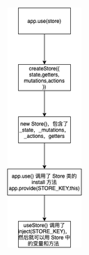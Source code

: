 ![image](https://github.com/leedawn/awesome-front-end/blob/master/awesome-vue/readme-images/mini-vuex%20%E6%B5%81%E7%A8%8B%E5%9B%BE.png)
